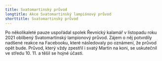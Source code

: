 ```yaml
---
title: Svatomartinský průvod
longtitle: Akce Svatomartinský lampiónový průvod
shorttitle: Svatomartinský průvod
---
```

Po několikaleté pauze uspořádal spolek Řevnický kalamář v listopadu roku 2021 oblíbený Svatomartinský lampionový průvod. Zájem o něj potvrdily nadšené reakce na Facebooku, které následovaly po oznámení, že průvod opět bude. Průvod, který vždy zpestřil i svatý Martin na koni, se uskutečnil ve středu 10. 11. a těšil se hojné účasti. 
<!--vice-->
